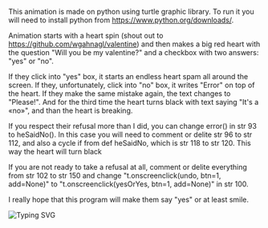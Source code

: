 This animation is made on python using turtle graphic library. To run it you will need to install python from https://www.python.org/downloads/.

Animation starts with a heart spin (shout out to https://github.com/wgahnagl/valentine) and then makes a big red heart with the question "Will you be my valentine?" and a checkbox with two answers: "yes" or "no".

If they click into "yes" box, it starts an endless heart spam all around the screen. If they, unfortunately, click into "no" box, it writes "Error" on top of the heart. If they make the same mistake again, the text changes to "Please!". And for the third time the heart turns black with text saying "It's a «no»", and than the heart is breaking.

If you respect their refusal more than I did, you can change error() in str 93 to heSaidNo(). In this case you will need to comment or delite str 96 to str 112, and also a cycle if from def heSaidNo, which is str 118 to str 120. This way the heart will turn black  

If you are not ready to take a refusal at all, comment or delite everything from str 102 to str 150 and change "t.onscreenclick(undo, btn=1, add=None)" to  "t.onscreenclick(yesOrYes, btn=1, add=None)" in str 100.

I really hope that this program will make them say "yes" or at least smile.

![Typing SVG](https://readme-typing-svg.herokuapp.com?font=Fira+Code&pause=1000&color=FF69B4F7&random=false&width=435&lines=Have+fun+%3C3)


